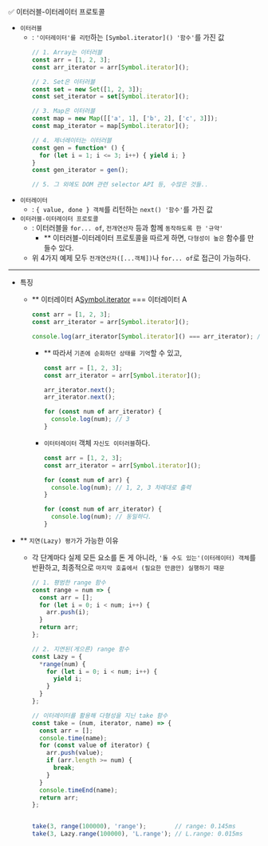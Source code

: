 ✅ 이터러블-이터레이터 프로토콜

* `이터러블`
  * : `'이터레이터'를 리턴`하는 `[Symbol.iterator]() '함수'`를 가진 값
    ```js
    // 1. Array는 이터러블
    const arr = [1, 2, 3];
    const arr_iterator = arr[Symbol.iterator]();

    // 2. Set은 이터러블
    const set = new Set([1, 2, 3]);
    const set_iterator = set[Symbol.iterator]();

    // 3. Map은 이터러블
    const map = new Map([['a', 1], ['b', 2], ['c', 3]]);
    const map_iterator = map[Symbol.iterator]();

    // 4. 제너레이터는 이터러블
    const gen = function* () {
      for (let i = 1; i <= 3; i++) { yield i; }
    }
    const gen_iterator = gen();

    // 5. 그 외에도 DOM 관련 selector API 등, 수많은 것들..
    ```
* `이터레이터`
  * : `{ value, done } 객체`를 리턴하는 `next() '함수'`를 가진 값
* `이터러블-이터레이터 프로토콜`
  * : 이터러블을 `for... of`, `전개연산자` 등과 함께 `동작하도록 한 '규약'`
    * ** 이터러블-이터레이터 프로토콜을 따르게 하면, `다형성이 높은` 함수를 만들수 있다.
  * 위 4가지 예제 모두 `전개연산자([...객체])`나 `for... of`로 접근이 가능하다.

<hr />

* 특징
  * ** 이터레이터 A[Symbol.iterator]() === 이터레이터 A
    ```js
    const arr = [1, 2, 3];
    const arr_iterator = arr[Symbol.iterator]();

    console.log(arr_iterator[Symbol.iterator]() === arr_iterator); // true
    ```
    * ** 따라서 `기존에 순회하던 상태를 기억`할 수 있고,
      ```js
      const arr = [1, 2, 3];
      const arr_iterator = arr[Symbol.iterator]();

      arr_iterator.next();
      arr_iterator.next();

      for (const num of arr_iterator) {
        console.log(num); // 3
      }
      ```
    * `이터터레이터` 객체 `자신도 이터러블`하다.
      ```js
      const arr = [1, 2, 3];
      const arr_iterator = arr[Symbol.iterator]();

      for (const num of arr) {
        console.log(num); // 1, 2, 3 차례대로 출력
      }

      for (const num of arr_iterator) {
        console.log(num); // 동일하다.
      }
      ```

* ** `지연(Lazy) 평가`가 가능한 이유
  * 각 단계마다 실제 모든 요소를 돈 게 아니라, `'돌 수도 있는'(이터레이터) 객체`를 반환하고, 최종적으로 `마지막 호출에서 (필요한 만큼만) 실행하기 때문`
    ```js
    // 1. 평범한 range 함수
    const range = num => {
      const arr = [];
      for (let i = 0; i < num; i++) {
        arr.push(i);
      }
      return arr;
    };

    // 2. 지연된(게으른) range 함수
    const Lazy = {
      *range(num) {
        for (let i = 0; i < num; i++) {
          yield i;
        }
      }
    };

    // 이터레이터를 활용해 다형성을 지닌 take 함수
    const take = (num, iterator, name) => {
      const arr = [];
      console.time(name);
      for (const value of iterator) {
        arr.push(value);
        if (arr.length >= num) {
          break;
        }
      }
      console.timeEnd(name);
      return arr;
    };


    take(3, range(100000), 'range');        // range: 0.145ms
    take(3, Lazy.range(100000), 'L.range'); // L.range: 0.015ms
    ```